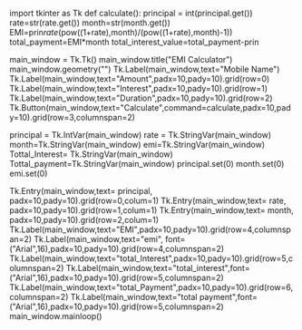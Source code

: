 import tkinter as Tk
def calculate():
    principal = int(principal.get())
    rate=str(rate.get())
    month=str(month.get())
    EMI=prin*rate*(pow((1+rate),month)/(pow((1+rate),month)-1))
    total_payment=EMI*month
    total_interest_value=total_payment-prin

    
main_window = Tk.Tk()
main_window.title("EMI Calculator")
main_window.geometry("")
Tk.Label(main_window,text="Mobile Name")
Tk.Label(main_window,text="Amount",padx=10,pady=10).grid(row=0)
Tk.Label(main_window,text="Interest",padx=10,pady=10).grid(row=1)
Tk.Label(main_window,text="Duration",padx=10,pady=10).grid(row=2)
Tk.Button(main_window,text="Calculate",command=calculate,padx=10,pady=10).grid(row=3,columnspan=2)

principal = Tk.IntVar(main_window)
rate = Tk.StringVar(main_window)
month=Tk.StringVar(main_window)
emi=Tk.StringVar(main_window)
Tottal_Interest= Tk.StringVar(main_window)
Tottal_payment=Tk.StringVar(main_window)
principal.set(0)
month.set(0)
emi.set(0)

Tk.Entry(main_window,text= principal, padx=10,pady=10).grid(row=0,colum=1)
Tk.Entry(main_window,text= rate, padx=10,pady=10).grid(row=1,colum=1)
Tk.Entry(main_window,text= month, padx=10,pady=10).grid(row=2,colum=1)
Tk.Label(main_window,text="EMI",padx=10,pady=10).grid(row=4,columnspan=2)
Tk.Label(main_window,text="emi", font=("Arial",16),padx=10,pady=10).grid(row=4,columnspan=2)
Tk.Label(main_window,text="total_Interest",padx=10,pady=10).grid(row=5,columnspan=2)
Tk.Label(main_window,text="total_interest",font=("Arial",16),padx=10,pady=10).grid(row=5,columnspan=2)
Tk.Label(main_window,text="total_Payment",padx=10,pady=10).grid(row=6,columnspan=2)
Tk.Label(main_window,text="total payment",font=("Arial",16),padx=10,pady=10).grid(row=5,columnspan=2)
main_window.mainloop()
